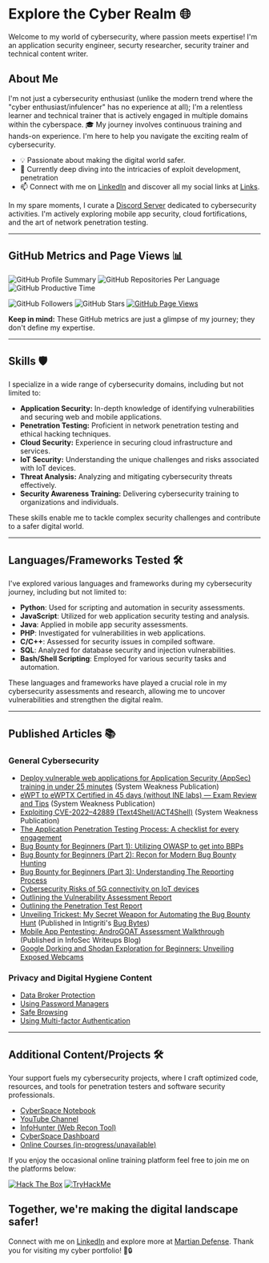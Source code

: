 # Explore the Cyber Realm 🌐

Welcome to my world of cybersecurity, where passion meets expertise! I'm an application security engineer, securty researcher, security trainer and technical content writer.

## About Me

I'm not just a cybersecurity enthusiast (unlike the modern trend where the "cyber enthusiast/infulencer" has no experience at all); I'm a relentless learner and technical trainer that is actively engaged in multiple domains within the cyberspace. 🎓 My journey involves continuous training and hands-on experience. I'm here to help you navigate the exciting realm of cybersecurity.

- 💡 Passionate about making the digital world safer.
- 🌱 Currently deep diving into the intricacies of exploit development, penetration 
- 📫 Connect with me on [LinkedIn](https://www.linkedin.com/in/bwfydglhbjezmzc) and discover all my social links at [Links](https://links.martiandefense.llc).

In my spare moments, I curate a [Discord Server](https://join.martiandefense.llc) dedicated to cybersecurity activities. I'm actively exploring mobile app security, cloud fortifications, and the art of network penetration testing.

---

## GitHub Metrics and Page Views 📊

![GitHub Profile Summary](http://github-profile-summary-cards.vercel.app/api/cards/profile-details?username=martian1337&theme=dracula)
![GitHub Repositories Per Language](http://github-profile-summary-cards.vercel.app/api/cards/repos-per-language?username=martian1337&theme=dracula)
![GitHub Productive Time](http://github-profile-summary-cards.vercel.app/api/cards/productive-time?username=martian1337&theme=dracula&utcOffset=8)

![GitHub Followers](https://img.shields.io/github/followers/martian1337?style=social)
![GitHub Stars](https://img.shields.io/github/stars/martian1337?style=social)
[![GitHub Page Views](https://komarev.com/ghpvc/?username=martian1337&color=blue)](https://github.com/martian1337)

**Keep in mind:** These GitHub metrics are just a glimpse of my journey; they don't define my expertise.

---

## Skills 🛡️

I specialize in a wide range of cybersecurity domains, including but not limited to:

- **Application Security:** In-depth knowledge of identifying vulnerabilities and securing web and mobile applications.
- **Penetration Testing:** Proficient in network penetration testing and ethical hacking techniques.
- **Cloud Security:** Experience in securing cloud infrastructure and services.
- **IoT Security:** Understanding the unique challenges and risks associated with IoT devices.
- **Threat Analysis:** Analyzing and mitigating cybersecurity threats effectively.
- **Security Awareness Training:** Delivering cybersecurity training to organizations and individuals.

These skills enable me to tackle complex security challenges and contribute to a safer digital world.

---

## Languages/Frameworks Tested 🛠️

I've explored various languages and frameworks during my cybersecurity journey, including but not limited to:

- **Python**: Used for scripting and automation in security assessments.
- **JavaScript**: Utilized for web application security testing and analysis.
- **Java**: Applied in mobile app security assessments.
- **PHP**: Investigated for vulnerabilities in web applications.
- **C/C++**: Assessed for security issues in compiled software.
- **SQL**: Analyzed for database security and injection vulnerabilities.
- **Bash/Shell Scripting**: Employed for various security tasks and automation.

These languages and frameworks have played a crucial role in my cybersecurity assessments and research, allowing me to uncover vulnerabilities and strengthen the digital realm.

---

## Published Articles 📚

### General Cybersecurity

- [Deploy vulnerable web applications for Application Security (AppSec) training in under 25 minutes](https://systemweakness.com/deploy-vulnerable-web-applications-for-application-security-appsec-training-in-under-30-minutes-1554585ccd74) (System Weakness Publication)
- [eWPT to eWPTX Certified in 45 days (without INE labs) — Exam Review and Tips](https://systemweakness.com/ewpt-to-ewptx-certified-in-45-days-without-ine-labs-22d4e64da57b) (System Weakness Publication)
- [Exploiting CVE-2022–42889 (Text4Shell/ACT4Shell)](https://systemweakness.com/walkthrough-of-exploiting-cve-2022-42889-text4shell-act4shell-558b37fbc273) (System Weakness Publication)
- [The Application Penetration Testing Process: A checklist for every engagement](https://systemweakness.com/the-application-penetration-testing-process-a-checklist-for-every-engagement-d89e9f4dfd9c)
- [Bug Bounty for Beginners (Part 1): Utilizing OWASP to get into BBPs](https://www.martiandefense.llc/post/bug-bounty-for-beginners-part-1-utilizing-owasp-to-get-into-bbps)
- [Bug Bounty for Beginners (Part 2): Recon for Modern Bug Bounty Hunting](https://www.martiandefense.llc/post/bug-bounty-for-beginners-part-2-recon-for-modern-bug-bounty-hunting)
- [Bug Bounty for Beginners (Part 3): Understanding The Reporting Process](https://www.martiandefense.llc/post/bug-bounty-for-beginners-part-3-understanding-the-reporting-process)
- [Cybersecurity Risks of 5G connectivity on IoT devices](https://www.martiandefense.llc/post/cybersecurity-risks-of-5g-connectivity-on-iot-devices)
- [Outlining the Vulnerability Assessment Report](https://medium.com/martian-defense/outlining-the-vulnerability-assessment-report-da3d6ed93863)
- [Outlining the Penetration Test Report](https://medium.com/martian-defense/outlining-the-penetration-test-report-9078f7539e1b)
- [Unveiling Trickest: My Secret Weapon for Automating the Bug Bounty Hunt](https://read.martiandefense.llc/unveiling-trickest-my-secret-weapon-for-automating-the-bug-bounty-hunt-80e274863244) (Published in Intigriti's [Bug Bytes](https://blog.intigriti.com/2023/06/21/bug-bytes-204-everything-you-missed-from-nahamcon/))
- [Mobile App Pentesting: AndroGOAT Assessment Walkthrough](https://infosecwriteups.com/mobile-pentesting-androgoat-assessment-walkthrough-1a63a7edc677) (Published in InfoSec Writeups Blog)
- [Google Dorking and Shodan Exploration for Beginners: Unveiling Exposed Webcams](https://www.martiandefense.llc/post/google-dorking-and-shodan-exploration-for-beginners-unveiling-exposed-webcams)

### Privacy and Digital Hygiene Content

- [Data Broker Protection](https://www.martiandefense.llc/post/practicing-digital-hygiene-data-broker-protection)
- [Using Password Managers](https://www.martiandefense.llc/post/practicing-digital-hygiene-using-password-managers)
- [Safe Browsing](https://www.martiandefense.llc/post/practicing-digital-hygiene-safe-browsing)
- [Using Multi-factor Authentication](https://www.martiandefense.llc/post/practicing-digital-hygiene-mfa-for-the-win)
---

## Additional Content/Projects 🛠️

Your support fuels my cybersecurity projects, where I craft optimized code, resources, and tools for penetration testers and software security professionals.

- [CyberSpace Notebook](https://book.martiandefense.llc/)
- [YouTube Channel](https://www.youtube.com/@MartianDefense)
- [InfoHunter (Web Recon Tool)](https://hunt.martiandefense.llc/)
- [CyberSpace Dashboard](https://start.me/p/ADPELy/cyberspace)
- [Online Courses (in-progress/unavailable)](https://edu.martiandefense.llc/)

If you enjoy the occasional online training platform feel free to join me on the platforms below:

[![Hack The Box](https://www.hackthebox.eu/badge/image/273994)](https://app.hackthebox.com/profile/273994)
[![TryHackMe](https://tryhackme-badges.s3.amazonaws.com/Martian1337.png)](https://tryhackme.com/p/Martian1337)

Together, we're making the digital landscape safer!
---

Connect with me on [LinkedIn](https://www.linkedin.com/company/martian-defense/) and explore more at [Martian Defense](https://martiandefense.llc). Thank you for visiting my cyber portfolio! 🚀🔒

